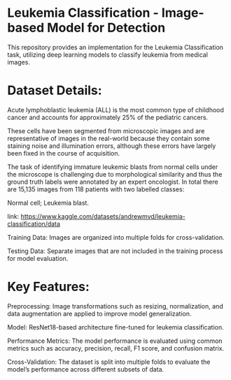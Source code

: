# Leukemia Classification - Image-based Model for Detection
This repository provides an implementation for the Leukemia Classification task, utilizing deep learning models to classify leukemia from medical images.

# Dataset Details:
Acute lymphoblastic leukemia (ALL) is the most common type of childhood cancer and accounts for approximately 25% of the pediatric cancers.

These cells have been segmented from microscopic images and are representative of images in the real-world because they contain some staining noise and illumination errors, although these errors have largely been fixed in the course of acquisition.

The task of identifying immature leukemic blasts from normal cells under the microscope is challenging due to morphological similarity and thus the ground truth labels were annotated by an expert oncologist.
In total there are 15,135 images from 118 patients with two labelled classes:

Normal cell;
Leukemia blast.

link: https://www.kaggle.com/datasets/andrewmvd/leukemia-classification/data

Training Data: Images are organized into multiple folds for cross-validation.

Testing Data: Separate images that are not included in the training process for model evaluation.

# Key Features:
Preprocessing: Image transformations such as resizing, normalization, and data augmentation are applied to improve model generalization.

Model: ResNet18-based architecture fine-tuned for leukemia classification.

Performance Metrics: The model performance is evaluated using common metrics such as accuracy, precision, recall, F1 score, and confusion matrix.

Cross-Validation: The dataset is split into multiple folds to evaluate the model’s performance across different subsets of data.
